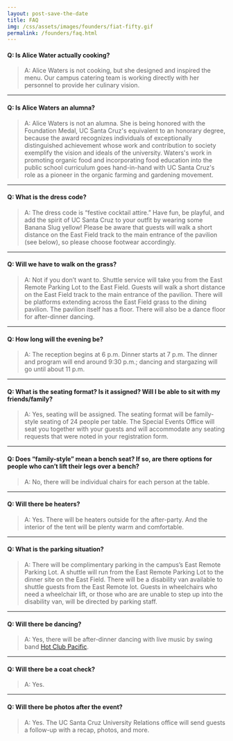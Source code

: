 ```yaml
---
layout: post-save-the-date
title: FAQ
img: /css/assets/images/founders/fiat-fifty.gif
permalink: /founders/faq.html
---
```


#### Q: Is Alice Water actually cooking?

> A: Alice Waters is not cooking, but she designed and inspired the menu. Our campus catering team is working directly with her personnel to provide her culinary vision. 

***

#### Q: Is Alice Waters an alumna?

> A: Alice Waters is not an alumna. She is being honored with the Foundation Medal, UC Santa Cruz's equivalent to an honorary degree, because the award recognizes individuals of exceptionally distinguished achievement whose work and contribution to society exemplify the vision and ideals of the university. Waters's work in promoting organic food and incorporating food education into the public school curriculum goes hand-in-hand with UC Santa Cruz's role as a pioneer in the organic farming and gardening movement. 

***

#### Q: What is the dress code? 
> A: The dress code is “festive cocktail attire.” Have fun, be playful, and add the spirit of UC Santa Cruz to your outfit by wearing some Banana Slug yellow! Please be aware that guests will walk a short distance on the East Field track to the main entrance of the pavilion (see below), so please choose footwear accordingly. 

***

#### Q: Will we have to walk on the grass? 
> A: Not if you don’t want to. Shuttle service will take you from the East Remote Parking Lot to the East Field. Guests will walk a short distance on the East Field track to the main entrance of the pavilion. There will be platforms extending across the East Field grass to the dining pavilion. The pavilion itself has a floor. There will also be a dance floor for after-dinner dancing.

***

#### Q: How long will the evening be?
> A: The reception begins at 6 p.m. Dinner starts at 7 p.m. The dinner and program will end around 9:30 p.m.; dancing and stargazing will go until about 11 p.m. 

***

#### Q: What is the seating format? Is it assigned? Will I be able to sit with my friends/family?
> A: Yes, seating will be assigned. The seating format will be family-style seating of 24 people per table. The Special Events Office will seat you together with your guests and will accommodate any seating requests that were noted in your registration form. 

***

#### Q: Does “family-style” mean a bench seat? If so, are there options for people who can’t lift their legs over a bench?
> A: No, there will be individual chairs for each person at the table. 

***

#### Q: Will there be heaters?
> A: Yes. There will be heaters outside for the after-party. And the interior of the tent will be plenty warm and comfortable.

***

#### Q: What is the parking situation? 
> A: There will be complimentary parking in the campus’s East Remote Parking Lot. A shuttle will run from the East Remote Parking Lot to the dinner site on the East Field. There will be a disability van available to shuttle guests from the East Remote lot. Guests in wheelchairs who need a wheelchair lift, or those who are are unable to step up into the disability van, will be directed by parking staff. 

***

#### Q: Will there be dancing?
> A: Yes, there will be after-dinner dancing with live music by swing band [Hot Club Pacific](http://www.hotclubpacific.com).

***

#### Q: Will there be a coat check? 
> A: Yes.

***

#### Q: Will there be photos after the event?
> A: Yes. The UC Santa Cruz University Relations office will send guests a follow-up with a recap, photos, and more. 
